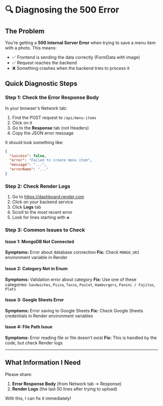 # 🔍 Diagnosing the 500 Error

## The Problem
You're getting a **500 Internal Server Error** when trying to save a menu item with a photo. This means:
- ✅ Frontend is sending the data correctly (FormData with image)
- ✅ Request reaches the backend
- ❌ Something crashes when the backend tries to process it

## Quick Diagnostic Steps

### Step 1: Check the Error Response Body
In your browser's Network tab:
1. Find the POST request to `/api/menu-items`
2. Click on it
3. Go to the **Response** tab (not Headers)
4. Copy the JSON error message

It should look something like:
```json
{
  "success": false,
  "error": "Failed to create menu item",
  "message": "...",
  "errorName": "..."
}
```

### Step 2: Check Render Logs
1. Go to https://dashboard.render.com
2. Click on your backend service
3. Click **Logs** tab
4. Scroll to the most recent error
5. Look for lines starting with `❌`

### Step 3: Common Issues to Check

#### Issue 1: MongoDB Not Connected
**Symptoms:** Error about database connection
**Fix:** Check `MONGO_URI` environment variable in Render

#### Issue 2: Category Not in Enum
**Symptoms:** Validation error about category
**Fix:** Use one of these categories: `Sandwiches`, `Pizza`, `Tacos`, `Poulet`, `Hamburgers`, `Panini / Fajitas`, `Plats`

#### Issue 3: Google Sheets Error
**Symptoms:** Error saving to Google Sheets
**Fix:** Check Google Sheets credentials in Render environment variables

#### Issue 4: File Path Issue
**Symptoms:** Error reading file or file doesn't exist
**Fix:** This is handled by the code, but check Render logs

---

## What Information I Need

Please share:
1. **Error Response Body** (from Network tab → Response)
2. **Render Logs** (the last 50 lines after trying to upload)

With this, I can fix it immediately!


